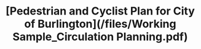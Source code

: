 ---
title: "[Pedestrian and Cyclist Plan for City of Burlington](/files/Working Sample_Circulation Planning.pdf)"
excerpt: "Sample Of Working Sample 2<br/><img src='/images/Transp2_Profile.png'>"
collection: portfolio
---